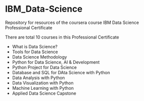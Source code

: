 # IBM_Data-Science

Repository for resources of the coursera course IBM Data Science Professional Certificate

There are total 10 courses in this Professional Certificate
* What is Data Science?
* Tools for Data Science
* Data Science Methodology
* Python for Data Science, AI & Development
* Python Project for Data Science
* Database and SQL for DAta Science with Python
* Data Analysis with Python
* Data Visualization with Python
* Machine Learning with Python
* Applied Data Science Capstone